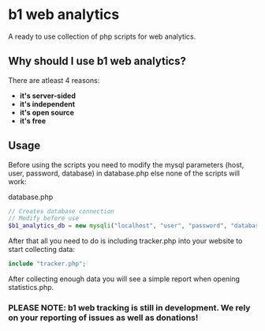 # b1 web analytics
A ready to use collection of php scripts for web analytics.

## Why should I use b1 web analytics?
There are atleast 4 reasons:
* **it's server-sided**
* **it's independent**
* **it's open source**
* **it's free**

## Usage
Before using the scripts you need to modify the mysql parameters (host, user, password, database) in database.php else none of the scripts will work:

database.php
```php
// Creates database connection
// Modify before use
$b1_analytics_db = new mysqli("localhost", "user", "password", "database");
```

After that all you need to do is including tracker.php into your website to start collecting data:
```php
include "tracker.php";
```

After collecting enough data you will see a simple report when opening statistics.php.

### PLEASE NOTE: b1 web tracking is still in development. We rely on your reporting of issues as well as donations!
